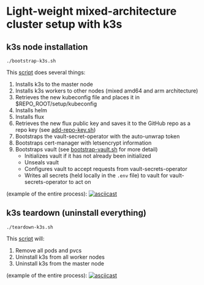 # Light-weight mixed-architecture cluster setup with k3s

## k3s node installation

```shell
./bootstrap-k3s.sh
```

This [script](bootstrap-k3s.sh) does several things:

1. Installs k3s to the master node
1. Installs k3s workers to other nodes (mixed amd64 and arm architecture)
1. Retrieves the new kubeconfig file and places it in $REPO_ROOT/setup/kubeconfig
1. Installs helm
1. Installs flux
1. Retrieves the new flux public key and saves it to the GitHub repo as a repo key (see [add-repo-key.sh](add-repo-key.sh))
1. Bootstraps the vault-secret-operator with the auto-unwrap token
1. Bootstraps cert-manager with letsencrypt information
1. Bootstraps vault (see [bootstrap-vault.sh](bootstrap-vault.sh) for more detail)
   * Initializes vault if it has not already been initialized
   * Unseals vault
   * Configures vault to accept requests from vault-secrets-operator
   * Writes all secrets (held locally in the `.env` file) to vault for vault-secrets-operator to act on

(example of the entire process):
[![asciicast](https://asciinema.org/a/266944.png)](https://asciinema.org/a/266944?speed=2)

## k3s teardown (uninstall everything)

```shell
./teardown-k3s.sh
```

This [script](teardown-k3s.sh) will:

1. Remove all pods and pvcs
1. Uninstall k3s from all worker nodes
1. Uninstall k3s from the master node

(example of the entire process):
[![asciicast](https://asciinema.org/a/266949.png)](https://asciinema.org/a/266949?speed=2)
